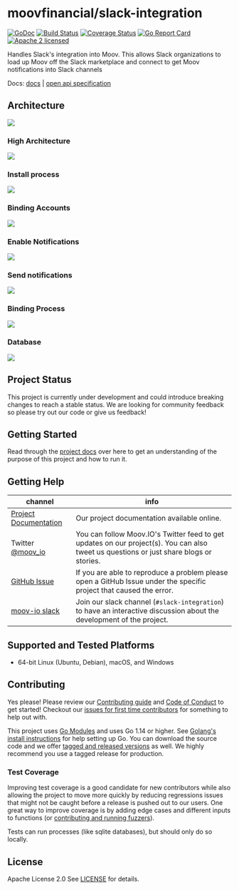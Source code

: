 <!--generated-from:0b928d1de4e8b057456931b14ab199e0d9f3509d024366c5205cff7526495a7d DO NOT REMOVE, DO UPDATE -->
moovfinancial/slack-integration
===

[![GoDoc](https://godoc.org/github.com/moovfinancial/slack-integration?status.svg)](https://godoc.org/github.com/moovfinancial/slack-integration)
[![Build Status](https://github.com/moovfinancial/slack-integration/workflows/Go/badge.svg)](https://github.com/moovfinancial/slack-integration/actions)
[![Coverage Status](https://codecov.io/gh/moovfinancial/slack-integration/branch/master/graph/badge.svg)](https://codecov.io/gh/moovfinancial/slack-integration)
[![Go Report Card](https://goreportcard.com/badge/github.com/moovfinancial/slack-integration)](https://goreportcard.com/report/github.com/moovfinancial/slack-integration)
[![Apache 2 licensed](https://img.shields.io/badge/license-Apache2-blue.svg)](https://raw.githubusercontent.com/moovfinancial/slack-integration/master/LICENSE)

Handles Slack's integration into Moov. This allows Slack organizations to load up Moov off the Slack marketplace and connect to get Moov notifications into Slack channels


Docs: [docs](https://moovfinancial.github.io/slack-integration/) | [open api specification](api/api.yml)

## Architecture

![](./SlackIntegration.png)

### High Architecture

![](./images/HighArchitecture.jpg)


### Install process

![](./images/InstallProcess.jpg)

### Binding Accounts

![](./images/BindingAccounts.jpg)

### Enable Notifications

![](./images/EnableNotifications.jpg)

### Send notifications

![](./images/SendNotifications.jpg)

### Binding Process

![](./images/BindingProcess.jpg)

### Database

![](./images/Database.jpg)

## Project Status

This project is currently under development and could introduce breaking changes to reach a stable status. We are looking for community feedback so please try out our code or give us feedback!

## Getting Started

Read through the [project docs](docs/README.md) over here to get an understanding of the purpose of this project and how to run it.

## Getting Help

 channel | info
 ------- | -------
 [Project Documentation](docs/README.md) | Our project documentation available online.
Twitter [@moov_io](https://twitter.com/moov_io)	| You can follow Moov.IO's Twitter feed to get updates on our project(s). You can also tweet us questions or just share blogs or stories.
[GitHub Issue](https://github.com/moovfinancial/slack-integration/issues) | If you are able to reproduce a problem please open a GitHub Issue under the specific project that caused the error.
[moov-io slack](https://slack.moov.io/) | Join our slack channel (`#slack-integration`) to have an interactive discussion about the development of the project.

## Supported and Tested Platforms

- 64-bit Linux (Ubuntu, Debian), macOS, and Windows

## Contributing

Yes please! Please review our [Contributing guide](CONTRIBUTING.md) and [Code of Conduct](https://github.com/moov-io/ach/blob/master/CODE_OF_CONDUCT.md) to get started! Checkout our [issues for first time contributors](https://github.com/moovfinancial/slack-integration/contribute) for something to help out with.

This project uses [Go Modules](https://github.com/golang/go/wiki/Modules) and uses Go 1.14 or higher. See [Golang's install instructions](https://golang.org/doc/install) for help setting up Go. You can download the source code and we offer [tagged and released versions](https://github.com/moovfinancial/slack-integration/releases/latest) as well. We highly recommend you use a tagged release for production.

### Test Coverage

Improving test coverage is a good candidate for new contributors while also allowing the project to move more quickly by reducing regressions issues that might not be caught before a release is pushed out to our users. One great way to improve coverage is by adding edge cases and different inputs to functions (or [contributing and running fuzzers](https://github.com/dvyukov/go-fuzz)).

Tests can run processes (like sqlite databases), but should only do so locally.

## License

Apache License 2.0 See [LICENSE](LICENSE) for details.
